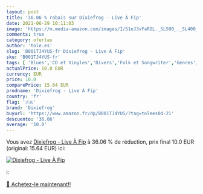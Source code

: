 ```yaml
---
layout: post
title: '36.06 % rabais sur Dixiefrog - Live À Fip'
date: 2021-06-29 10:11:03
image: 'https://m.media-amazon.com/images/I/51eJ3vFaRDL._SL500_._SL400_.jpg'
comments: true
category: ofertas
author: 'tole.es'
slug: 'B001TJ4YUS-fr Dixiefrog - Live À Fip'
sku: 'B001TJ4YUS-fr'
tags: [ 'Blues','CD et Vinyles','Divers','Folk et Songwriter','Genres','Gospel','Musique religieuse et Gospel','Rock','dixiefrog', ]
actualPrice: 10.0 EUR
currency: EUR
price: 10.0
comparePrice: 15.64 EUR
prodname: 'Dixiefrog - Live À Fip'
country: 'fr'
flag: '🇫🇷'
brand: 'Dixiefrog'
buyurl: 'https://www.amazon.fr/dp/B001TJ4YUS/?tag=tolees0d-21'
descuento: '36.06'
average: '10.0'
---
```


Vous avez [Dixiefrog - Live À Fip](https://www.amazon.fr/dp/B001TJ4YUS/?tag=tolees0d-21)  à  36.06 % de réduction, prix final  10.0 EUR (original: 15.64 EUR) ici:

[![Dixiefrog - Live À Fip](https://m.media-amazon.com/images/I/51eJ3vFaRDL._SL500_._SL400_.jpg)](https://www.amazon.fr/dp/B001TJ4YUS/?tag=tolees0d-21)

ℹ️:


[🛒 Achetez-le maintenant!!](https://www.amazon.fr/dp/B001TJ4YUS/?tag=tolees0d-21)
